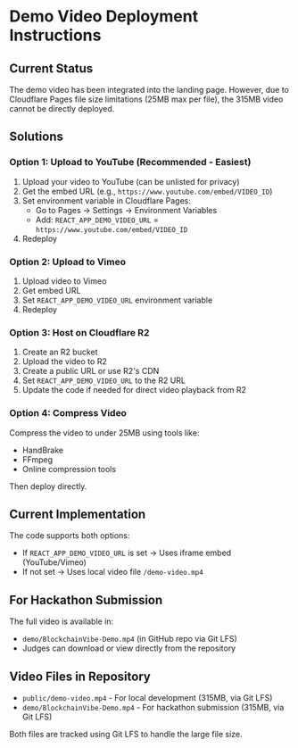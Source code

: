 # Demo Video Deployment Instructions

## Current Status

The demo video has been integrated into the landing page. However, due to Cloudflare Pages file size limitations (25MB max per file), the 315MB video cannot be directly deployed.

## Solutions

### Option 1: Upload to YouTube (Recommended - Easiest)

1. Upload your video to YouTube (can be unlisted for privacy)
2. Get the embed URL (e.g., `https://www.youtube.com/embed/VIDEO_ID`)
3. Set environment variable in Cloudflare Pages:
   - Go to Pages → Settings → Environment Variables
   - Add: `REACT_APP_DEMO_VIDEO_URL` = `https://www.youtube.com/embed/VIDEO_ID`
4. Redeploy

### Option 2: Upload to Vimeo

1. Upload video to Vimeo
2. Get embed URL
3. Set `REACT_APP_DEMO_VIDEO_URL` environment variable
4. Redeploy

### Option 3: Host on Cloudflare R2

1. Create an R2 bucket
2. Upload the video to R2
3. Create a public URL or use R2's CDN
4. Set `REACT_APP_DEMO_VIDEO_URL` to the R2 URL
5. Update the code if needed for direct video playback from R2

### Option 4: Compress Video

Compress the video to under 25MB using tools like:
- HandBrake
- FFmpeg
- Online compression tools

Then deploy directly.

## Current Implementation

The code supports both options:
- If `REACT_APP_DEMO_VIDEO_URL` is set → Uses iframe embed (YouTube/Vimeo)
- If not set → Uses local video file `/demo-video.mp4`

## For Hackathon Submission

The full video is available in:
- `demo/BlockchainVibe-Demo.mp4` (in GitHub repo via Git LFS)
- Judges can download or view directly from the repository

## Video Files in Repository

- `public/demo-video.mp4` - For local development (315MB, via Git LFS)
- `demo/BlockchainVibe-Demo.mp4` - For hackathon submission (315MB, via Git LFS)

Both files are tracked using Git LFS to handle the large file size.

